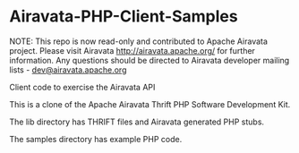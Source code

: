 Airavata-PHP-Client-Samples
===========================

NOTE: This repo is now read-only and contributed to Apache Airavata project. Please visit Airavata http://airavata.apache.org/ for further information. Any questions should be directed to Airavata developer mailing lists - dev@airavata.apache.org

Client code to exercise the Airavata API

This is a clone of the Apache Airavata Thrift PHP Software Development Kit.

The lib directory has THRIFT files and Airavata generated PHP stubs.

The samples directory has example PHP code.
